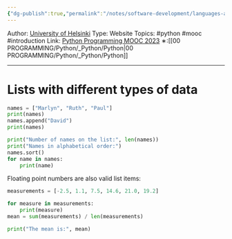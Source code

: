 ```yaml
---
{"dg-publish":true,"permalink":"/notes/software-development/languages-and-frameworks/python/0-python-programming-mooc/introduction/part-5/01-more-lists/01-lists-with-different-types-of-data/","created":"2025-07-13T15:25:05.896+08:00"}
---
```


Author: [University of Helsinki](https://programming-23.mooc.fi/)
Type: Website
Topics: #python #mooc  #introduction
Link: [Python Programming MOOC 2023](https://programming-23.mooc.fi/)
∗:[[00 PROGRAMMING/Python/_Python/Python\|00 PROGRAMMING/Python/_Python/Python]] 

---
# Lists with different types of data

```python
names = ["Marlyn", "Ruth", "Paul"]
print(names)
names.append("David")
print(names)

print("Number of names on the list:", len(names))
print("Names in alphabetical order:")
names.sort()
for name in names:
	print(name)
```

Floating point numbers are also valid list items:
```python
measurements = [-2.5, 1.1, 7.5, 14.6, 21.0, 19.2]

for measure in measurements:
	print(measure)
mean = sum(measurements) / len(measurements)

print("The mean is:", mean)
```


